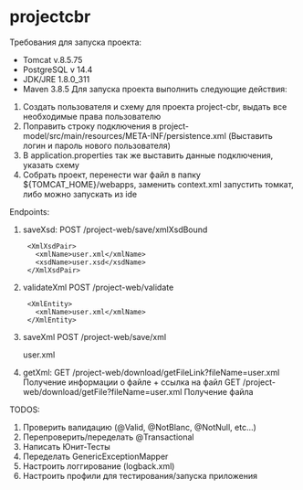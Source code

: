 # projectcbr
Требования для запуска проекта:
 - Tomcat v.8.5.75
 - PostgreSQL v 14.4
 - JDK/JRE 1.8.0_311
 - Maven 3.8.5
Для запуска проекта выполнить следующие действия:
  1. Создать пользователя и схему для проекта project-cbr, выдать все необходимые права пользователю
  2. Поправить строку подключения в project-model/src/main/resources/META-INF/persistence.xml (Выставить логин и пароль нового пользователя)
  3. В application.properties так же выставить данные подключения, указать схему
  4. Собрать проект, перенести war файл в папку ${TOMCAT_HOME}/webapps, заменить context.xml запустить томкат, либо можно запускать из ide

Endpoints:
  1. saveXsd:
    POST /project-web/save/xmlXsdBound

          <XmlXsdPair>
            <xmlName>user.xml</xmlName>
            <xsdName>user.xsd</xsdName>
          </XmlXsdPair>

  2. validateXml 
    POST /project-web/validate

          <XmlEntity>
            <xmlName>user.xml</xmlName>
          </XmlEntity>

  3. saveXml
    POST /project-web/save/xml

      <XmlEntity>
        <xmlName>user.xml</xmlName>
      </XmlEntity>

  4. getXml:
    GET /project-web/download/getFileLink?fileName=user.xml Получение информации о файле + ссылка на файл
    GET /project-web/download/getFile?fileName=user.xml Получение файла
  
TODOS:
  1. Проверить валидацию (@Valid, @NotBlanc, @NotNull, etc...)
  2. Перепроверить/переделать @Transactional
  3. Написать Юнит-Тесты
  4. Переделать GenericExceptionMapper
  5. Настроить логгирование (logback.xml)
  6. Настроить профили для тестирования/запуска приложения

  
  
  
